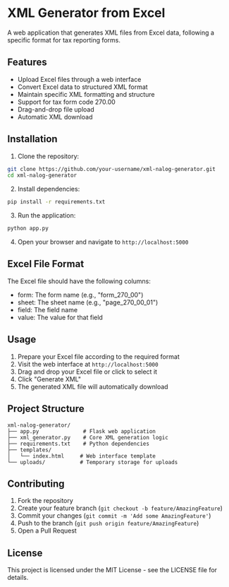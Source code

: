 # XML Generator from Excel

A web application that generates XML files from Excel data, following a specific format for tax reporting forms.

## Features

- Upload Excel files through a web interface
- Convert Excel data to structured XML format
- Maintain specific XML formatting and structure
- Support for tax form code 270.00
- Drag-and-drop file upload
- Automatic XML download

## Installation

1. Clone the repository:
```bash
git clone https://github.com/your-username/xml-nalog-generator.git
cd xml-nalog-generator
```

2. Install dependencies:
```bash
pip install -r requirements.txt
```

3. Run the application:
```bash
python app.py
```

4. Open your browser and navigate to `http://localhost:5000`

## Excel File Format

The Excel file should have the following columns:
- form: The form name (e.g., "form_270_00")
- sheet: The sheet name (e.g., "page_270_00_01")
- field: The field name
- value: The value for that field

## Usage

1. Prepare your Excel file according to the required format
2. Visit the web interface at `http://localhost:5000`
3. Drag and drop your Excel file or click to select it
4. Click "Generate XML"
5. The generated XML file will automatically download

## Project Structure

```
xml-nalog-generator/
├── app.py              # Flask web application
├── xml_generator.py    # Core XML generation logic
├── requirements.txt    # Python dependencies
├── templates/         
│   └── index.html     # Web interface template
└── uploads/           # Temporary storage for uploads
```

## Contributing

1. Fork the repository
2. Create your feature branch (`git checkout -b feature/AmazingFeature`)
3. Commit your changes (`git commit -m 'Add some AmazingFeature'`)
4. Push to the branch (`git push origin feature/AmazingFeature`)
5. Open a Pull Request

## License

This project is licensed under the MIT License - see the LICENSE file for details.
